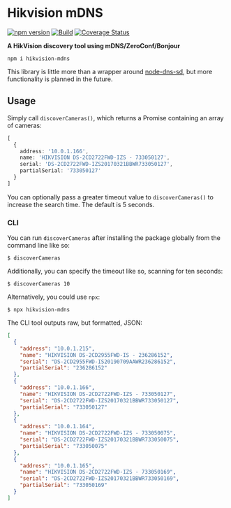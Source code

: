 # Hikvision mDNS 
[![npm version](https://badge.fury.io/js/hikvision-mdns.svg)](https://badge.fury.io/js/hikvision-mdns) [![Build](https://github.com/128keaton/hikvision-mdns/actions/workflows/code-coverage.yml/badge.svg)](https://github.com/128keaton/hikvision-mdns/actions/workflows/code-coverage.yml) [![Coverage Status](https://coveralls.io/repos/github/128keaton/hikvision-mdns/badge.svg?branch=mane)](https://coveralls.io/github/128keaton/hikvision-mdns?branch=mane)

**A HikVision discovery tool using mDNS/ZeroConf/Bonjour**

```shell
npm i hikvision-mdns
```

This library is little more than a wrapper around [node-dns-sd](https://github.com/futomi/node-dns-sd), 
but more functionality is planned in the future.

## Usage

Simply call `discoverCameras()`, which returns a Promise containing an array of cameras:
```typescript
[
  {
    address: '10.0.1.166',
    name: 'HIKVISION DS-2CD2722FWD-IZS - 733050127',
    serial: 'DS-2CD2722FWD-IZS20170321BBWR733050127',
    partialSerial: '733050127'
  }
]
```

You can optionally pass a greater timeout value to `discoverCameras()` to increase the search time. 
The default is 5 seconds.

### CLI

You can run `discoverCameras` after installing the package globally from the command line like so:
```shell
$ discoverCameras
```

Additionally, you can specify the timeout like so, scanning for ten seconds:
```shell
$ discoverCameras 10
```

Alternatively, you could use `npx`:
```shell
$ npx hikvision-mdns
```

The CLI tool outputs raw, but formatted, JSON:
```json
[
  {
    "address": "10.0.1.215",
    "name": "HIKVISION DS-2CD2955FWD-IS - 236286152",
    "serial": "DS-2CD2955FWD-IS20190709AAWR236286152",
    "partialSerial": "236286152"
  },
  {
    "address": "10.0.1.166",
    "name": "HIKVISION DS-2CD2722FWD-IZS - 733050127",
    "serial": "DS-2CD2722FWD-IZS20170321BBWR733050127",
    "partialSerial": "733050127"
  },
  {
    "address": "10.0.1.164",
    "name": "HIKVISION DS-2CD2722FWD-IZS - 733050075",
    "serial": "DS-2CD2722FWD-IZS20170321BBWR733050075",
    "partialSerial": "733050075"
  },
  {
    "address": "10.0.1.165",
    "name": "HIKVISION DS-2CD2722FWD-IZS - 733050169",
    "serial": "DS-2CD2722FWD-IZS20170321BBWR733050169",
    "partialSerial": "733050169"
  }
]
```
